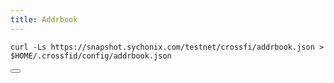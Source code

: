 ```yaml
---
title: Addrbook
---
```


<div class="code-block-wrapper">
  <pre><code>curl -Ls https://snapshot.sychonix.com/testnet/crossfi/addrbook.json > $HOME/.crossfid/config/addrbook.json</code></pre>
  <button class="copy-btn"><i class="fas fa-copy"></i></button>
</div>

